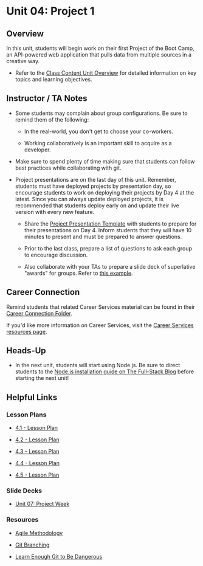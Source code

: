 # Unit 04: Project 1

## Overview

In this unit, students will begin work on their first Project of the Boot Camp, an API-powered web application that pulls data from multiple sources in a creative way.

* Refer to the [Class Content Unit Overview](../../../01-Class-Content/07-Project-1/README.md) for detailed information on key topics and learning objectives.

## Instructor / TA Notes

* Some students may complain about group configurations. Be sure to remind them of the following:

  * In the real-world, you don't get to choose your co-workers.

  * Working collaboratively is an important skill to acquire as a developer.

* Make sure to spend plenty of time making sure that students can follow best practices while collaborating with git.

* Project presentations are on the last day of this unit. Remember, students must have deployed projects by presentation day, so encourage students to work on deploying their projects by Day 4 at the latest. Since you can always update deployed projects, it is recommended that students deploy early on and update their live version with every new feature.

  * Share the [Project Presentation Template](https://docs.google.com/presentation/d/10QaO9KH8HtUXj__81ve0SZcpO5DbMbqqQr4iPpbwKks/edit?usp=sharing) with students to prepare for their presentations on Day 4. Inform students that they will have 10 minutes to present and must be prepared to answer questions.

  * Prior to the last class, prepare a list of questions to ask each group to encourage discussion.

  * Also collaborate with your TAs to prepare a slide deck of superlative "awards" for groups. Refer to [this example](https://docs.google.com/presentation/d/1Tca5VT_S13ioFUO-pewh_g9dJaBQ9prg-vsRwMjyDXU/edit?usp=sharing).

## Career Connection

Remind students that related Career Services material can be found in their [Career Connection Folder](../../../01-Class-Content/08-Project-1-Contd/04-Career-Connection/README.md).

If you'd like more information on Career Services, visit the [Career Services resources page](https://mycareerspot.org/).

## Heads-Up

* In the next unit, students will start using Node.js. Be sure to direct students to the [Node.js installation guide on The Full-Stack Blog](https://coding-boot-camp.github.io/full-stack/nodejs/how-to-install-nodejs) before starting the next unit!

## Helpful Links

### Lesson Plans

* [4.1 - Lesson Plan](01-Day/01-Day-LessonPlan.md)

* [4.2 - Lesson Plan](02-Day/02-Day-LessonPlan.md)

* [4.3 - Lesson Plan](03-Day/03-Day-LessonPlan.md)

* [4.4 - Lesson Plan](04-Day/04-Day-LessonPlan.md)

* [4.5 - Lesson Plan](05-Day/05-Day-LessonPlan.md)

### Slide Decks

* [Unit 07: Project Week](https://docs.google.com/presentation/d/1iqPNJbFpIse1Fm-10eoAQUXnhwzFyleKdOdpsMEofqs/edit?usp=sharing)

### Resources

* [Agile Methodology](https://en.wikipedia.org/wiki/Agile_software_development)

* [Git Branching](https://git-scm.com/book/en/v2/Git-Branching-Branching-Workflows)

* [Learn Enough Git to Be Dangerous](https://www.learnenough.com/git-tutorial/getting_started)
